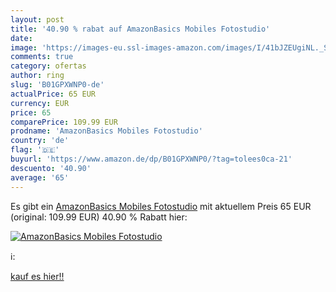 ```yaml
---
layout: post
title: '40.90 % rabat auf AmazonBasics Mobiles Fotostudio'
date: 
image: 'https://images-eu.ssl-images-amazon.com/images/I/41bJZEUgiNL._SL200_.jpg'
comments: true
category: ofertas
author: ring
slug: 'B01GPXWNP0-de'
actualPrice: 65 EUR
currency: EUR
price: 65
comparePrice: 109.99 EUR
prodname: 'AmazonBasics Mobiles Fotostudio'
country: 'de'
flag: '🇩🇪'
buyurl: 'https://www.amazon.de/dp/B01GPXWNP0/?tag=tolees0ca-21'
descuento: '40.90'
average: '65'
---
```


Es gibt ein [AmazonBasics Mobiles Fotostudio](https://www.amazon.de/dp/B01GPXWNP0/?tag=tolees0ca-21) mit aktuellem Preis 65 EUR (original: 109.99 EUR) 40.90 % Rabatt hier:

[![AmazonBasics Mobiles Fotostudio](https://images-eu.ssl-images-amazon.com/images/I/41bJZEUgiNL._SL200_.jpg)](https://www.amazon.de/dp/B01GPXWNP0/?tag=tolees0ca-21)

ℹ️:


[kauf es hier!!](https://www.amazon.de/dp/B01GPXWNP0/?tag=tolees0ca-21)

